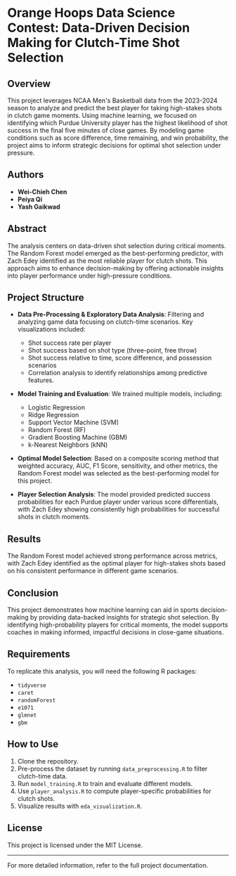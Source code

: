 # Orange Hoops Data Science Contest: Data-Driven Decision Making for Clutch-Time Shot Selection


## Overview

This project leverages NCAA Men's Basketball data from the 2023-2024 season to analyze and predict the best player for taking high-stakes shots in clutch game moments. Using machine learning, we focused on identifying which Purdue University player has the highest likelihood of shot success in the final five minutes of close games. By modeling game conditions such as score difference, time remaining, and win probability, the project aims to inform strategic decisions for optimal shot selection under pressure.

## Authors
- **Wei-Chieh Chen**
- **Peiya Qi**
- **Yash Gaikwad**

## Abstract

The analysis centers on data-driven shot selection during critical moments. The Random Forest model emerged as the best-performing predictor, with Zach Edey identified as the most reliable player for clutch shots. This approach aims to enhance decision-making by offering actionable insights into player performance under high-pressure conditions.

## Project Structure

- **Data Pre-Processing & Exploratory Data Analysis**: Filtering and analyzing game data focusing on clutch-time scenarios. Key visualizations included:
  - Shot success rate per player
  - Shot success based on shot type (three-point, free throw)
  - Shot success relative to time, score difference, and possession scenarios
  - Correlation analysis to identify relationships among predictive features.

- **Model Training and Evaluation**: We trained multiple models, including:
  - Logistic Regression
  - Ridge Regression
  - Support Vector Machine (SVM)
  - Random Forest (RF)
  - Gradient Boosting Machine (GBM)
  - k-Nearest Neighbors (kNN)

- **Optimal Model Selection**: Based on a composite scoring method that weighted accuracy, AUC, F1 Score, sensitivity, and other metrics, the Random Forest model was selected as the best-performing model for this project.

- **Player Selection Analysis**: The model provided predicted success probabilities for each Purdue player under various score differentials, with Zach Edey showing consistently high probabilities for successful shots in clutch moments.

## Results

The Random Forest model achieved strong performance across metrics, with Zach Edey identified as the optimal player for high-stakes shots based on his consistent performance in different game scenarios.

## Conclusion

This project demonstrates how machine learning can aid in sports decision-making by providing data-backed insights for strategic shot selection. By identifying high-probability players for critical moments, the model supports coaches in making informed, impactful decisions in close-game situations.

## Requirements

To replicate this analysis, you will need the following R packages:
- `tidyverse`
- `caret`
- `randomForest`
- `e1071`
- `glmnet`
- `gbm`

## How to Use

1. Clone the repository.
2. Pre-process the dataset by running `data_preprocessing.R` to filter clutch-time data.
3. Run `model_training.R` to train and evaluate different models.
4. Use `player_analysis.R` to compute player-specific probabilities for clutch shots.
5. Visualize results with `eda_visualization.R`.

## License

This project is licensed under the MIT License.

---

For more detailed information, refer to the full project documentation.
